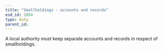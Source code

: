 ```yaml
---
title: "Smallholdings - accounts and records"
esd_id: 2054
type: duty
parent_id:  
---
```


A local authority must keep separate accounts and records in respect of smallholdings.

